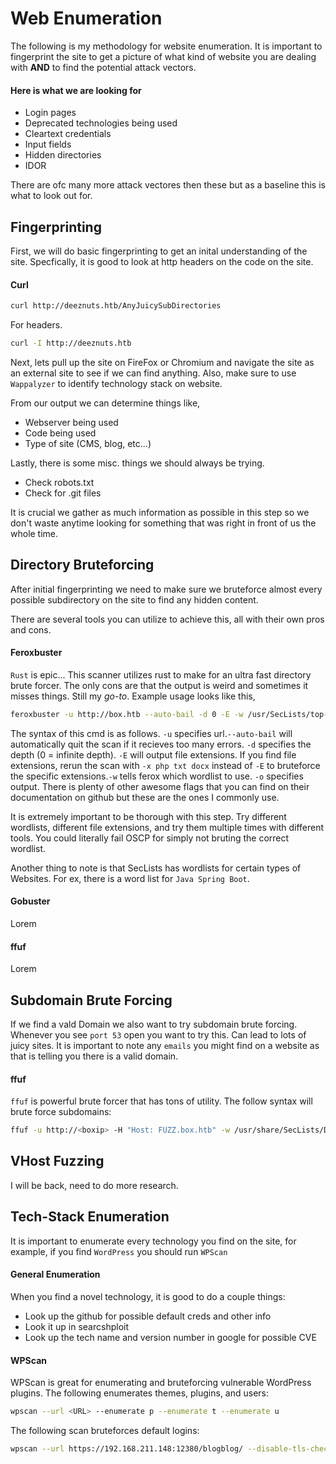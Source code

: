 # Web Enumeration
The following is my methodology for website enumeration. It is important to fingerprint the site to get a picture of what kind of website you are dealing with **AND** to find the potential attack vectors.
#### Here is what we are looking for
- Login pages
- Deprecated technologies being used
- Cleartext credentials
- Input fields
- Hidden directories
- IDOR

There are ofc many more attack vectores then these but as a baseline this is what to look out for.

## Fingerprinting
First, we will do basic fingerprinting to get an inital understanding of the site. Specfically, it is good to look at http headers on the code on the site.

#### Curl

```bash
curl http://deeznuts.htb/AnyJuicySubDirectories
```
For headers.

```bash
curl -I http://deeznuts.htb
```
Next, lets pull up the site on FireFox or Chromium and navigate the site as an external site to see if we can find anything. Also, make sure to use `Wappalyzer` to identify technology stack on website.

From our output we can determine things like,
- Webserver being used
- Code being used
- Type of site (CMS, blog, etc...)

Lastly, there is some misc. things we should always be trying.
- Check robots.txt
- Check for .git files

It is crucial we gather as much information as possible in this step so we don't waste anytime looking for something that was right in front of us the whole time.

## Directory Bruteforcing

After initial fingerprinting we need to make sure we bruteforce almost every possible subdirectory on the site to find any hidden content.

There are several tools you can utilize to achieve this, all with their own pros and cons.

#### Feroxbuster
`Rust` is epic... This scanner utilizes rust to make for an ultra fast directory brute forcer. The only cons are that the output is weird and sometimes it misses things. Still my *go-to*. Example usage looks like this,

```bash
feroxbuster -u http://box.htb --auto-bail -d 0 -E -w /usr/SecLists/top-1-million.txt -o ferox.scan
```
The syntax of this cmd is as follows. `-u` specifies url.`--auto-bail` will automatically quit the scan if it recieves too many errors. `-d` specifies the depth (0 = infinite depth). `-E` will output file extensions. If you find file extensions, rerun the scan with `-x php txt docx` instead of `-E` to bruteforce the specific extensions.`-w` tells ferox which wordlist to use. `-o` specifies output. There is plenty of other awesome flags that you can find on their documentation on github but these are the ones I commonly use.

It is extremely important to be thorough with this step. Try different wordlists, different file extensions, and try them multiple times with different tools. You could literally fail OSCP for simply not bruting the correct wordlist.

Another thing to note is that SecLists has wordlists for certain types of Websites. For ex, there is a word list for `Java Spring Boot`.

#### Gobuster
Lorem

#### ffuf
Lorem

## Subdomain Brute Forcing

If we find a vald Domain we also want to try subdomain brute forcing. Whenever you see `port 53` open you want to try this. Can lead to lots of juicy sites. It is important to note any `emails` you might find on a website as that is telling you there is a valid domain.

#### ffuf

`ffuf` is powerful brute forcer that has tons of utility. The follow syntax will brute force subdomains:

```bash
ffuf -u http://<boxip> -H "Host: FUZZ.box.htb" -w /usr/share/SecLists/Discovery/DNS/subdomains-top1million-20000.txt -mc all -ac
```

## VHost Fuzzing

I will be back, need to do more research.

## Tech-Stack Enumeration

It is important to enumerate every technology you find on the site, for example, if you find `WordPress` you should run `WPScan`

#### General Enumeration

When you find a novel technology, it is good to do a couple things:
- Look up the github for possible default creds and other info
- Look it up in searcshploit
- Look up the tech name and version number in google for possible CVE



#### WPScan

WPScan is great for enumerating and bruteforcing vulnerable WordPress plugins. The following enumerates themes, plugins, and users:

```bash
wpscan --url <URL> --enumerate p --enumerate t --enumerate u
```
The following scan bruteforces default logins:

```bash
wpscan --url https://192.168.211.148:12380/blogblog/ --disable-tls-checks -P /usr/share/wordlists/seclists/Passwords/Common-Credentials/10-million-password-list-top-1000.txt
```
